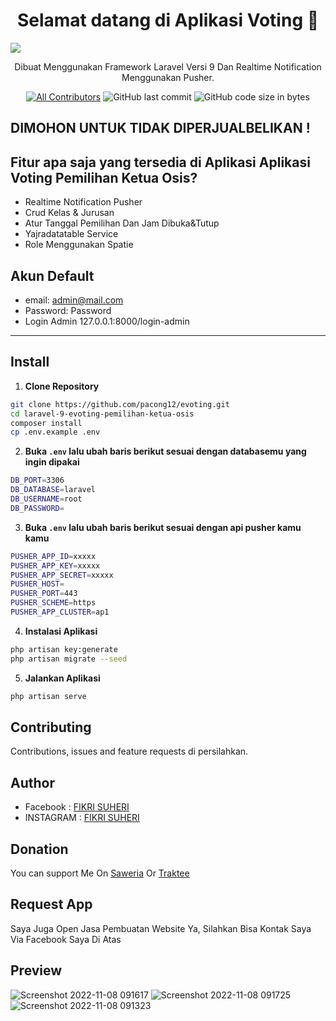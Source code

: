 <h1 align="center">Selamat datang di Aplikasi Voting  👋</h1>
<img src="https://user-images.githubusercontent.com/61069138/200459674-928d1bfc-a291-4c06-a343-0b964c04c64b.png" >


<p align="center">Dibuat Menggunakan Framework Laravel Versi 9 Dan Realtime Notification Menggunakan Pusher.</p>
<div align="center">

[![All Contributors](https://img.shields.io/github/contributors/fikrisuheri/-laravel-9-evoting-pemilihan-ketua-osis)](https://github.com/fikrisuheri/-laravel-9-evoting-pemilihan-ketua-osis/graphs/contributors)
![GitHub last commit](https://img.shields.io/github/last-commit/fikrisuheri/-laravel-9-evoting-pemilihan-ketua-osis.svg)
![GitHub code size in bytes](https://img.shields.io/github/languages/code-size/fikrisuheri/-laravel-9-evoting-pemilihan-ketua-osis)
</div>

## DIMOHON UNTUK TIDAK DIPERJUALBELIKAN !

## Fitur apa saja yang tersedia di Aplikasi Aplikasi Voting Pemilihan Ketua Osis?

- Realtime Notification Pusher
- Crud Kelas & Jurusan
- Atur Tanggal Pemilihan Dan Jam Dibuka&Tutup
- Yajradatatable Service
- Role Menggunakan Spatie


## Akun Default

- email: admin@mail.com
- Password: Password
- Login Admin 127.0.0.1:8000/login-admin
---

## Install

1. **Clone Repository**

```bash
git clone https://github.com/pacong12/evoting.git
cd laravel-9-evoting-pemilihan-ketua-osis
composer install
cp .env.example .env
```

2. **Buka `.env` lalu ubah baris berikut sesuai dengan databasemu yang ingin dipakai**

```bash
DB_PORT=3306
DB_DATABASE=laravel
DB_USERNAME=root
DB_PASSWORD=
```

3. **Buka `.env` lalu ubah baris berikut sesuai dengan api pusher kamu kamu**

```bash
PUSHER_APP_ID=xxxxx
PUSHER_APP_KEY=xxxxx
PUSHER_APP_SECRET=xxxxx
PUSHER_HOST=
PUSHER_PORT=443
PUSHER_SCHEME=https
PUSHER_APP_CLUSTER=ap1
```


4. **Instalasi Aplikasi**

```bash
php artisan key:generate
php artisan migrate --seed
```

5. **Jalankan Aplikasi**

```bash
php artisan serve
```


## Contributing

Contributions, issues and feature requests di persilahkan.


## Author

- Facebook : <a href="https://web.facebook.com/ahmad.ari.9847/"> FIKRI SUHERI</a>
- INSTAGRAM : <a href="https://www.instagram.com/fikrisuheri__"> FIKRI SUHERI</a>

## Donation

You can support Me On [Saweria](https://saweria.co/fikrisuheri) Or [Traktee](https://trakteer.id/fikri-suheri)

## Request App
Saya Juga Open Jasa Pembuatan Website Ya, Silahkan Bisa Kontak Saya Via Facebook Saya Di Atas

## Preview

![Screenshot 2022-11-08 091617](https://user-images.githubusercontent.com/61069138/200460242-f67d1e6c-f963-4239-ae6f-f4c43bcdd006.png)
![Screenshot 2022-11-08 091725](https://user-images.githubusercontent.com/61069138/200460249-771bdd9d-2441-4f1f-b942-5e5081b3c554.png)
![Screenshot 2022-11-08 091323](https://user-images.githubusercontent.com/61069138/200460252-5ad6418a-08f3-455b-add9-9f90bb9bae28.png)


